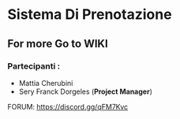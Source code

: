 # Sistema Di Prenotazione 

## For more Go to WIKI
### Partecipanti : 
* Mattia Cherubini 
* Sery Franck Dorgeles (****Project Manager****)



FORUM: https://discord.gg/qFM7Kvc
